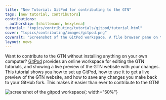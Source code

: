 ```yaml
---
title: "New Tutorial: GitPod for contributing to the GTN"
tags: [new tutorial, contributors]
contributions:
  authorship: [shiltemann, hexylena]
tutorial: "topics/contributing/tutorials/gitpod/tutorial.html"
cover: "topics/contributing/images/gitpod.png"
coveralt: "Screenshot of the GitPod workspace. A file browser pane on the left, terminal on the bottom, text editor in the middle, and preview of the rendered GTN website on the right."
layout: news
---
```


Want to contribute to the GTN without installing anything on your own computer? [GitPod](https://gitpod.io) provides an online workspace for editing the GTN tutorials, and showing a live preview of the GTN website with your changes. This tutorial shows you how to set up GitPod, how to use it to get a live preview of the GTN website, and how to save any changes you make back to your GitHub fork. This makes it easier than ever to contribute to the GTN!

![screenshot of the gitpod workspace]({{site.baseurl}}/topics/contributing/images/gitpod-changed.png){: width="50%"}
